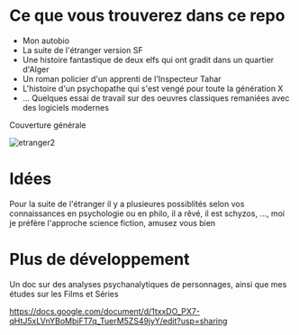 
# Ce que vous trouverez dans ce repo

- Mon autobio
- La suite de l'étranger version SF
- Une histoire fantastique de deux elfs qui ont gradit dans un quartier d'Alger
- Un roman policier d'un apprenti de l'Inspecteur Tahar
- L'histoire d'un psychopathe qui s'est vengé pour toute la génération X
- ... Quelques essai de travail sur des oeuvres classiques remaniées avec des logiciels modernes

Couverture générale

![etranger2](images/etranger2.jpg)

# Idées

Pour la suite de l'étranger il y a plusieures possiblités selon vos connaissances en psychologie ou en philo, il a rêvé, il est schyzos, ..., moi je préfère l'approche science fiction, amusez vous bien

# Plus de développement

Un doc sur des analyses psychanalytiques de personnages, ainsi que mes études sur les Films et Séries

https://docs.google.com/document/d/1txxDO_PX7-qHtJ5xLVnYBoMbjFT7q_TuerM5ZS49jyY/edit?usp=sharing
